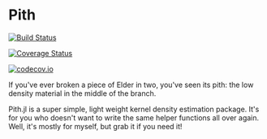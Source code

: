 # Pith

[![Build Status](https://travis-ci.org/pkofod/Pith.jl.svg?branch=master)](https://travis-ci.org/pkofod/Pith.jl)

[![Coverage Status](https://coveralls.io/repos/pkofod/Pith.jl/badge.svg?branch=master&service=github)](https://coveralls.io/github/pkofod/Pith.jl?branch=master)

[![codecov.io](http://codecov.io/github/pkofod/Pith.jl/coverage.svg?branch=master)](http://codecov.io/github/pkofod/Pith.jl?branch=master)

If you've ever broken a piece of Elder in two, you've seen its pith: the low density
material in the middle of the branch.

Pith.jl is a super simple, light weight kernel density estimation package. It's
for you who doesn't want to write the same helper functions all over again. Well,
it's mostly for myself, but grab it if you need it!
